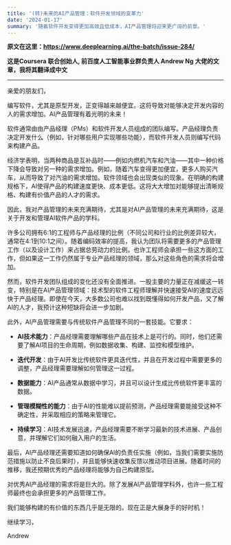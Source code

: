 ```yaml
---
title: '(转)未来的AI产品管理：软件开发领域的变革力'
date: '2024-01-17'
summary: '随着软件开发变得更加高效且低成本，AI产品管理将迎来更广阔的前景。'
---
```



**原文在这里：https://www.deeplearning.ai/the-batch/issue-284/**

**这是Coursera 联合创始人, 前百度人工智能事业群负责人 Andrew Ng 大佬的文章，我将其翻译成中文**


---

亲爱的朋友们，

编写软件，尤其是原型开发，正变得越来越便宜。这将导致对能够决定开发内容的人的需求增加。AI产品管理有着光明的未来！

软件通常由由产品经理（PMs）和软件开发人员组成的团队编写。产品经理负责决定开发什么（例如，针对哪些用户实现哪些功能），而软件开发人员则编写代码来构建产品。

经济学表明，当两种商品是互补品时——例如内燃机汽车和汽油——其中一种价格下降会导致对另一种的需求增加。例如，随着汽车变得更加便宜，更多人购买汽车，从而导致了对汽油的需求增加。软件领域也会出现类似的现象。在明确的构建规格下，AI使得产品的构建速度更快、成本更低。这将大大增加对能够提出清晰规格、构建有价值产品的人才的需求。

因此，我对产品管理的未来充满期待，尤其是对AI产品管理的未来充满期待，这是关于开发和管理AI软件产品的学科。

许多公司拥有6:1的工程师与产品经理的比例（不同公司和行业的比例差异较大，通常在4:1到10:1之间）。随着编码效率的提高，我认为团队将需要更多的产品管理工作（以及设计工作）来占据总劳动力的比例。也许工程师会承担一些这方面的工作，但如果这一工作仍然属于专业产品经理的领域，那么对这些角色的需求将会增加。

然而，软件开发团队组成的变化还没有全面推进。一股主要的力量正在减缓这一转变，特别是在AI产品管理领域：技术型的软件工程师理解并快速接受AI的速度远远快于产品经理。即使在今天，大多数公司也难以找到既懂得如何开发产品，又了解AI的人才，我预计这种短缺将会进一步加剧。

此外，AI产品管理需要与传统软件产品管理不同的一套技能。它要求：

- **AI技术能力**：产品经理需要理解哪些产品在技术上是可行的。同时，他们还需要了解AI项目的生命周期，例如数据收集、构建、监控和模型维护。

- **迭代开发**：由于AI开发比传统软件更具迭代性，并且在开发过程中需要更多的调整，产品经理需要理解如何管理这一过程。

- **数据能力**：AI产品通常从数据中学习，并且可以设计生成比传统软件更丰富的数据。

- **管理模糊性的能力**：由于AI的性能难以提前预测，产品经理需要能接受这种不确定性，并采取相应的策略来管理它。

- **持续学习**：AI技术发展迅速，产品经理需要不断学习最新的技术进展、产品创意，并理解它们如何融入用户的生活。

最后，AI产品经理还需要知道如何确保AI的负责任实施（例如，当我们需要实施防范措施以防止不良后果时），并且能够快速收集反馈以推动项目进展。随着时间的推移，我还预期优秀的产品经理将能够为自己构建原型。

对优秀AI产品经理的需求将是巨大的。除了发展AI产品管理学科外，也许一些工程师最终也会承担更多的产品管理工作。

我们能够构建的有价值的东西几乎是无限的。现在正是大展身手的好时机！

继续学习，

Andrew

